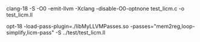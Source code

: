 clang-18 -S -O0 -emit-llvm -Xclang -disable-O0-optnone test_licm.c -o test_licm.ll

opt-18 -load-pass-plugin=./libMyLLVMPasses.so -passes="mem2reg,loop-simplify,licm-pass" -S ../test/test_licm.ll
